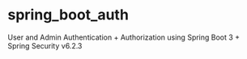 # spring_boot_auth
User and Admin Authentication + Authorization using Spring Boot 3 + Spring Security v6.2.3
